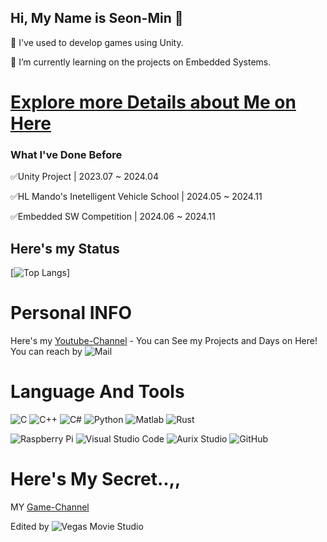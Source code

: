 ## Hi, My Name is Seon-Min 👋
🌱 I've used to develop games using Unity.

🔭 I’m currently learning on the projects on Embedded Systems.

# [Explore more Details about Me on Here](https://sweet-burn-478.notion.site/44715b5069a440738d07baa42c7ba646?pvs=4)

### What I've Done Before
✅Unity Project | 2023.07 ~ 2024.04

✅HL Mando's Inetelligent Vehicle School | 2024.05 ~ 2024.11

✅Embedded SW Competition | 2024.06 ~ 2024.11

## Here's my Status 
[![Top Langs](https://github-readme-stats.vercel.app/api/top-langs/?username=Termuni)]

# Personal INFO
Here's my [Youtube-Channel](https://www.youtube.com/@%EA%B0%95%EC%84%A0%EB%AF%BC-d6k/videos) - You can See my Projects and Days on Here!
You can reach by ![Mail](https://img.shields.io/badge/sungad9384@gmail.com-EA4335?style=for-the-badge&logo=gmail&logoColor=white)

# Language And Tools
![C](https://img.shields.io/badge/c-%2300599C.svg?style=for-the-badge&logo=c&logoColor=white) ![C++](https://img.shields.io/badge/c++-%2300599C.svg?style=for-the-badge&logo=c%2B%2B&logoColor=white) ![C#](https://img.shields.io/badge/c%23-%23239120.svg?style=for-the-badge&logo=csharp&logoColor=white) ![Python](https://img.shields.io/badge/python-3670A0?style=for-the-badge&logo=python&logoColor=ffdd54)
![Matlab](https://img.shields.io/badge/Matlab-0058cc?style=for-the-badge) ![Rust](https://img.shields.io/badge/rust-%23000000.svg?style=for-the-badge&logo=rust&logoColor=white)

![Raspberry Pi](https://img.shields.io/badge/-Raspberry_Pi-C51A4A?style=for-the-badge&logo=Raspberry-Pi) ![Visual Studio Code](https://img.shields.io/badge/Visual%20Studio%20Code-0078d7.svg?style=for-the-badge&logo=visual-studio-code&logoColor=white) ![Aurix Studio](https://img.shields.io/badge/Aurix%20Studio-ff9e0f.svg?&style=for-the-badge) ![GitHub](https://img.shields.io/badge/github-%23121011.svg?style=for-the-badge&logo=github&logoColor=white)





# Here's My Secret..,,
MY [Game-Channel](https://www.youtube.com/@%EC%84%B8%EB%B9%A1%EB%A8%B8/videos)

Edited by ![Vegas Movie Studio](https://img.shields.io/badge/Vegas%20Movie%20Studio-1A1A1A.svg?style=for-the-badge)

<!--
[![Anurag's GitHub stats](https://github-readme-stats.vercel.app/api?username=Termuni)](https://github.com/anuraghazra/github-readme-stats)
**Termuni/Termuni** is a ✨ _special_ ✨ repository because its `README.md` (this file) appears on your GitHub profile.

